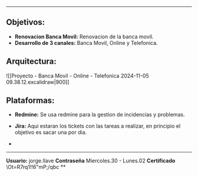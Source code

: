
---
## Objetivos:
- **Renovacion Banca Movil:** Renovacion de la banca movil. 
- **Desarrollo de 3 canales:** Banca Movil, Online y Telefonica.

## Arquitectura:
![[Proyecto - Banca Movil - Online - Telefonica 2024-11-05 09.38.12.excalidraw|900]]


## Plataformas:
- **Redmine:** Se usa redmine para la gestion de incidencias y problemas.
- **Jira:** Aqui estaran los tickets con las tareas a realizar, en principio el objetivo es sacar una por dia. 


- 





























--- 
**Usuario:** jorge.llave
**Contraseña** Miercoles.30 - Lunes.02
**Certificado** \Ot=R7rq1!!6"mP;/qbc
**


